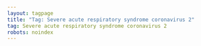 ```yaml
---
layout: tagpage
title: "Tag: Severe acute respiratory syndrome coronavirus 2"
tag: Severe acute respiratory syndrome coronavirus 2
robots: noindex
---
```

